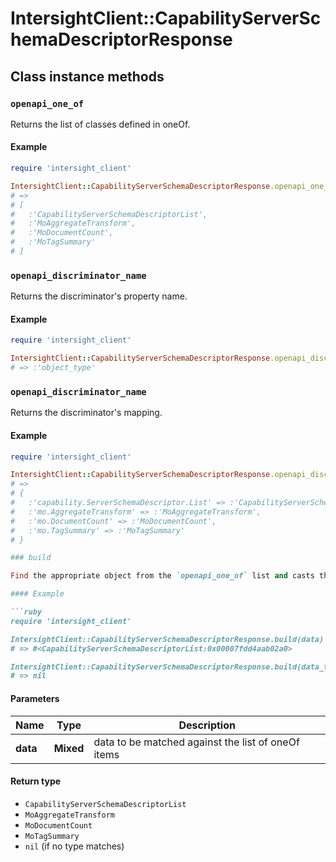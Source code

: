 # IntersightClient::CapabilityServerSchemaDescriptorResponse

## Class instance methods

### `openapi_one_of`

Returns the list of classes defined in oneOf.

#### Example

```ruby
require 'intersight_client'

IntersightClient::CapabilityServerSchemaDescriptorResponse.openapi_one_of
# =>
# [
#   :'CapabilityServerSchemaDescriptorList',
#   :'MoAggregateTransform',
#   :'MoDocumentCount',
#   :'MoTagSummary'
# ]
```

### `openapi_discriminator_name`

Returns the discriminator's property name.

#### Example

```ruby
require 'intersight_client'

IntersightClient::CapabilityServerSchemaDescriptorResponse.openapi_discriminator_name
# => :'object_type'
```

### `openapi_discriminator_name`

Returns the discriminator's mapping.

#### Example

```ruby
require 'intersight_client'

IntersightClient::CapabilityServerSchemaDescriptorResponse.openapi_discriminator_mapping
# =>
# {
#   :'capability.ServerSchemaDescriptor.List' => :'CapabilityServerSchemaDescriptorList',
#   :'mo.AggregateTransform' => :'MoAggregateTransform',
#   :'mo.DocumentCount' => :'MoDocumentCount',
#   :'mo.TagSummary' => :'MoTagSummary'
# }

### build

Find the appropriate object from the `openapi_one_of` list and casts the data into it.

#### Example

```ruby
require 'intersight_client'

IntersightClient::CapabilityServerSchemaDescriptorResponse.build(data)
# => #<CapabilityServerSchemaDescriptorList:0x00007fdd4aab02a0>

IntersightClient::CapabilityServerSchemaDescriptorResponse.build(data_that_doesnt_match)
# => nil
```

#### Parameters

| Name | Type | Description |
| ---- | ---- | ----------- |
| **data** | **Mixed** | data to be matched against the list of oneOf items |

#### Return type

- `CapabilityServerSchemaDescriptorList`
- `MoAggregateTransform`
- `MoDocumentCount`
- `MoTagSummary`
- `nil` (if no type matches)

